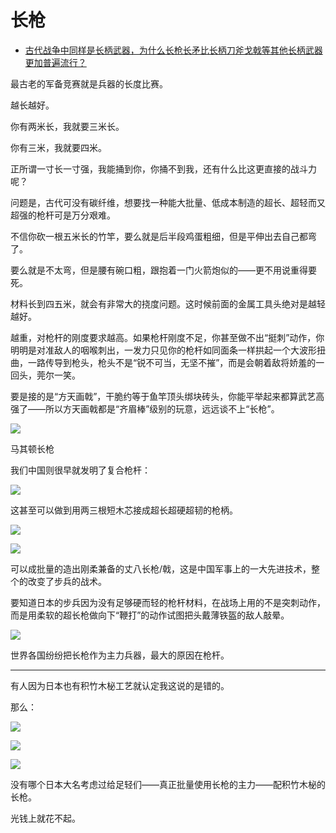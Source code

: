 # 长枪

- [古代战争中同样是长柄武器，为什么长枪长矛比长柄刀斧戈戟等其他长柄武器更加普遍流行？](https://www.zhihu.com/question/487528674/answer/2126646537)


最古老的军备竞赛就是兵器的长度比赛。

越长越好。

你有两米长，我就要三米长。

你有三米，我就要四米。

正所谓一寸长一寸强，我能捅到你，你捅不到我，还有什么比这更直接的战斗力呢？

问题是，古代可没有碳纤维，想要找一种能大批量、低成本制造的超长、超轻而又超强的枪杆可是万分艰难。

不信你砍一根五米长的竹竿，要么就是后半段鸡蛋粗细，但是平伸出去自己都弯了。

要么就是不太弯，但是腰有碗口粗，跟抱着一门火箭炮似的——更不用说重得要死。

材料长到四五米，就会有非常大的挠度问题。这时候前面的金属工具头绝对是越轻越好。

越重，对枪杆的刚度要求越高。如果枪杆刚度不足，你甚至做不出“挺刺”动作，你明明是对准敌人的咽喉刺出，一发力只见你的枪杆如同面条一样拱起一个大波形扭曲，一路传导到枪头，枪头不是“锐不可当，无坚不摧”，而是会朝着敌将娇羞的一回头，莞尔一笑。

要是接的是“方天画戟”，干脆约等于鱼竿顶头绑块砖头，你能平举起来都算武艺高强了——所以方天画戟都是“齐眉棒”级别的玩意，远远谈不上“长枪”。

![](https://pic3.zhimg.com/80/v2-4f76cfd5c07d85bab96d9096cf8ed93c_1440w.jpg?source=c8b7c179)

马其顿长枪

我们中国则很早就发明了复合枪杆：

![](https://pica.zhimg.com/80/v2-2ca6d1a3a6685f1c8388342da919c6ce_1440w.jpg?source=c8b7c179)

这甚至可以做到用两三根短木芯接成超长超硬超韧的枪柄。

![](https://pic1.zhimg.com/80/v2-b647cea145d7c33e3c5ef07699aeb80b_1440w.jpg?source=c8b7c179)

![](https://pic2.zhimg.com/80/v2-a4aaf9f43c6f2eb0144e825b7394906b_1440w.jpg?source=c8b7c179)

可以成批量的造出刚柔兼备的丈八长枪/戟，这是中国军事上的一大先进技术，整个的改变了步兵的战术。

要知道日本的步兵因为没有足够硬而轻的枪杆材料，在战场上用的不是突刺动作，而是用柔软的超长枪做向下“鞭打”的动作试图把头戴薄铁盔的敌人敲晕。

![](https://pic3.zhimg.com/80/v2-f2b2ca87edddfc507530bec29fb3e6e0_1440w.jpg?source=c8b7c179)

世界各国纷纷把长枪作为主力兵器，最大的原因在枪杆。

---

有人因为日本也有积竹木柲工艺就认定我这说的是错的。

那么：

![](https://pic3.zhimg.com/80/v2-72537d53c2357b530aea824dd4b213ef_1440w.jpg?source=c8b7c179)

![](https://pic1.zhimg.com/80/v2-a08b86a06ea3f4f703acf83824d26133_1440w.jpg?source=c8b7c179)

![](https://pic2.zhimg.com/80/v2-79852b02b90a99509ad38d96b45f9693_1440w.jpg?source=c8b7c179)

  

没有哪个日本大名考虑过给足轻们——真正批量使用长枪的主力——配积竹木柲的长枪。

光钱上就花不起。